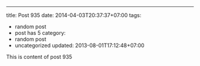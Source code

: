 ---
title: Post 935
date: 2014-04-03T20:37:37+07:00
tags:
  - random post
  - post has 5
category:
  - random post
  - uncategorized
updated: 2013-08-01T17:12:48+07:00

This is content of post 935